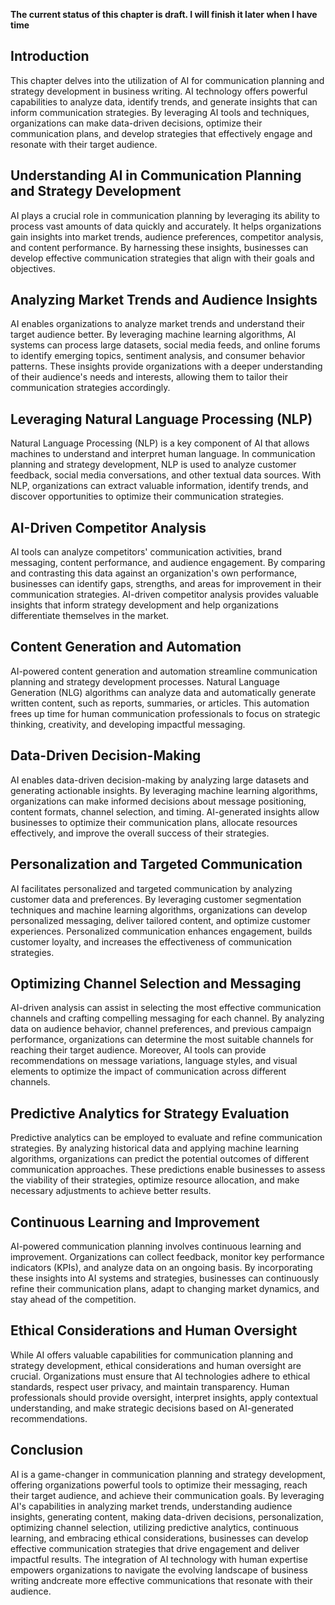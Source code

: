 **The current status of this chapter is draft. I will finish it later when I have time**

Introduction
------------

This chapter delves into the utilization of AI for communication planning and strategy development in business writing. AI technology offers powerful capabilities to analyze data, identify trends, and generate insights that can inform communication strategies. By leveraging AI tools and techniques, organizations can make data-driven decisions, optimize their communication plans, and develop strategies that effectively engage and resonate with their target audience.

Understanding AI in Communication Planning and Strategy Development
-------------------------------------------------------------------

AI plays a crucial role in communication planning by leveraging its ability to process vast amounts of data quickly and accurately. It helps organizations gain insights into market trends, audience preferences, competitor analysis, and content performance. By harnessing these insights, businesses can develop effective communication strategies that align with their goals and objectives.

Analyzing Market Trends and Audience Insights
---------------------------------------------

AI enables organizations to analyze market trends and understand their target audience better. By leveraging machine learning algorithms, AI systems can process large datasets, social media feeds, and online forums to identify emerging topics, sentiment analysis, and consumer behavior patterns. These insights provide organizations with a deeper understanding of their audience's needs and interests, allowing them to tailor their communication strategies accordingly.

Leveraging Natural Language Processing (NLP)
--------------------------------------------

Natural Language Processing (NLP) is a key component of AI that allows machines to understand and interpret human language. In communication planning and strategy development, NLP is used to analyze customer feedback, social media conversations, and other textual data sources. With NLP, organizations can extract valuable information, identify trends, and discover opportunities to optimize their communication strategies.

AI-Driven Competitor Analysis
-----------------------------

AI tools can analyze competitors' communication activities, brand messaging, content performance, and audience engagement. By comparing and contrasting this data against an organization's own performance, businesses can identify gaps, strengths, and areas for improvement in their communication strategies. AI-driven competitor analysis provides valuable insights that inform strategy development and help organizations differentiate themselves in the market.

Content Generation and Automation
---------------------------------

AI-powered content generation and automation streamline communication planning and strategy development processes. Natural Language Generation (NLG) algorithms can analyze data and automatically generate written content, such as reports, summaries, or articles. This automation frees up time for human communication professionals to focus on strategic thinking, creativity, and developing impactful messaging.

Data-Driven Decision-Making
---------------------------

AI enables data-driven decision-making by analyzing large datasets and generating actionable insights. By leveraging machine learning algorithms, organizations can make informed decisions about message positioning, content formats, channel selection, and timing. AI-generated insights allow businesses to optimize their communication plans, allocate resources effectively, and improve the overall success of their strategies.

Personalization and Targeted Communication
------------------------------------------

AI facilitates personalized and targeted communication by analyzing customer data and preferences. By leveraging customer segmentation techniques and machine learning algorithms, organizations can develop personalized messaging, deliver tailored content, and optimize customer experiences. Personalized communication enhances engagement, builds customer loyalty, and increases the effectiveness of communication strategies.

Optimizing Channel Selection and Messaging
------------------------------------------

AI-driven analysis can assist in selecting the most effective communication channels and crafting compelling messaging for each channel. By analyzing data on audience behavior, channel preferences, and previous campaign performance, organizations can determine the most suitable channels for reaching their target audience. Moreover, AI tools can provide recommendations on message variations, language styles, and visual elements to optimize the impact of communication across different channels.

Predictive Analytics for Strategy Evaluation
--------------------------------------------

Predictive analytics can be employed to evaluate and refine communication strategies. By analyzing historical data and applying machine learning algorithms, organizations can predict the potential outcomes of different communication approaches. These predictions enable businesses to assess the viability of their strategies, optimize resource allocation, and make necessary adjustments to achieve better results.

Continuous Learning and Improvement
-----------------------------------

AI-powered communication planning involves continuous learning and improvement. Organizations can collect feedback, monitor key performance indicators (KPIs), and analyze data on an ongoing basis. By incorporating these insights into AI systems and strategies, businesses can continuously refine their communication plans, adapt to changing market dynamics, and stay ahead of the competition.

Ethical Considerations and Human Oversight
------------------------------------------

While AI offers valuable capabilities for communication planning and strategy development, ethical considerations and human oversight are crucial. Organizations must ensure that AI technologies adhere to ethical standards, respect user privacy, and maintain transparency. Human professionals should provide oversight, interpret insights, apply contextual understanding, and make strategic decisions based on AI-generated recommendations.

Conclusion
----------

AI is a game-changer in communication planning and strategy development, offering organizations powerful tools to optimize their messaging, reach their target audience, and achieve their communication goals. By leveraging AI's capabilities in analyzing market trends, understanding audience insights, generating content, making data-driven decisions, personalization, optimizing channel selection, utilizing predictive analytics, continuous learning, and embracing ethical considerations, businesses can develop effective communication strategies that drive engagement and deliver impactful results. The integration of AI technology with human expertise empowers organizations to navigate the evolving landscape of business writing andcreate more effective communications that resonate with their audience.
